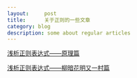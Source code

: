 ```yaml
---
layout:     post
title:      关于正则的一些文章
category: blog
description: some about regular articles
---
```


[浅析正则表达式——原理篇][1]

[浅析正则表达式——柳暗花明又一村篇][2]


[1]:    http://www.cnblogs.com/dwlsxj/p/3532458.html "regular1"
[2]:    https://www.openshift.com/  "regular2"